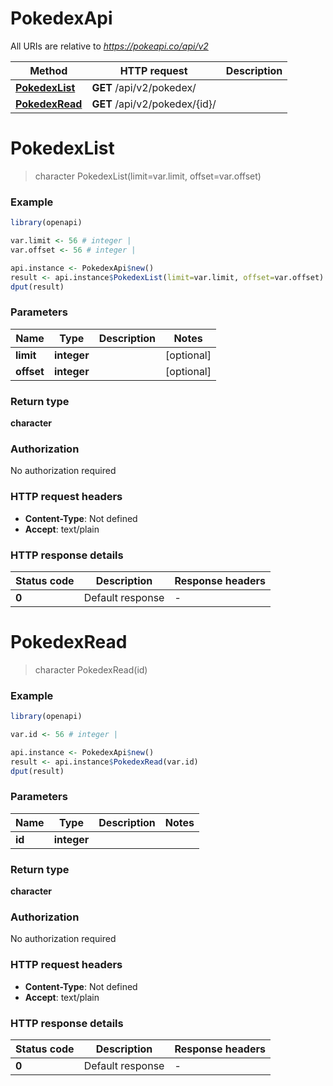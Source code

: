 # PokedexApi

All URIs are relative to *https://pokeapi.co/api/v2*

Method | HTTP request | Description
------------- | ------------- | -------------
[**PokedexList**](PokedexApi.md#PokedexList) | **GET** /api/v2/pokedex/ | 
[**PokedexRead**](PokedexApi.md#PokedexRead) | **GET** /api/v2/pokedex/{id}/ | 


# **PokedexList**
> character PokedexList(limit=var.limit, offset=var.offset)



### Example
```R
library(openapi)

var.limit <- 56 # integer | 
var.offset <- 56 # integer | 

api.instance <- PokedexApi$new()
result <- api.instance$PokedexList(limit=var.limit, offset=var.offset)
dput(result)
```

### Parameters

Name | Type | Description  | Notes
------------- | ------------- | ------------- | -------------
 **limit** | **integer**|  | [optional] 
 **offset** | **integer**|  | [optional] 

### Return type

**character**

### Authorization

No authorization required

### HTTP request headers

 - **Content-Type**: Not defined
 - **Accept**: text/plain

### HTTP response details
| Status code | Description | Response headers |
|-------------|-------------|------------------|
| **0** | Default response |  -  |

# **PokedexRead**
> character PokedexRead(id)



### Example
```R
library(openapi)

var.id <- 56 # integer | 

api.instance <- PokedexApi$new()
result <- api.instance$PokedexRead(var.id)
dput(result)
```

### Parameters

Name | Type | Description  | Notes
------------- | ------------- | ------------- | -------------
 **id** | **integer**|  | 

### Return type

**character**

### Authorization

No authorization required

### HTTP request headers

 - **Content-Type**: Not defined
 - **Accept**: text/plain

### HTTP response details
| Status code | Description | Response headers |
|-------------|-------------|------------------|
| **0** | Default response |  -  |

